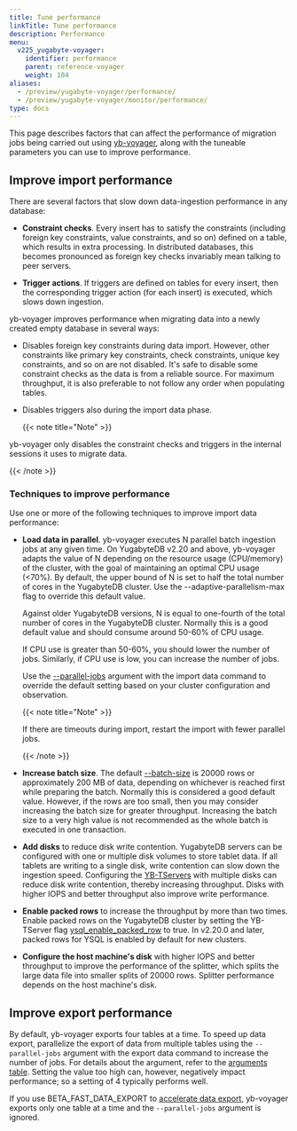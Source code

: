 ```yaml
---
title: Tune performance
linkTitle: Tune performance
description: Performance
menu:
  v225_yugabyte-voyager:
    identifier: performance
    parent: reference-voyager
    weight: 104
aliases:
  - /preview/yugabyte-voyager/performance/
  - /preview/yugabyte-voyager/monitor/performance/
type: docs
---
```


This page describes factors that can affect the performance of migration jobs being carried out using [yb-voyager](https://github.com/yugabyte/yb-voyager), along with the tuneable parameters you can use to improve performance.

## Improve import performance

There are several factors that slow down data-ingestion performance in any database:

- **Constraint checks**. Every insert has to satisfy the constraints (including foreign key constraints, value constraints, and so on) defined on a table, which results in extra processing. In distributed databases, this becomes pronounced as foreign key checks invariably mean talking to peer servers.

- **Trigger actions**. If triggers are defined on tables for every insert, then the corresponding trigger action (for each insert) is executed, which slows down ingestion.

yb-voyager improves performance when migrating data into a newly created empty database in several ways:

- Disables foreign key constraints during data import. However, other constraints like primary key constraints, check constraints, unique key constraints, and so on are not disabled. It's safe to disable some constraint checks as the data is from a reliable source. For maximum throughput, it is also preferable to not follow any order when populating tables.

- Disables triggers also during the import data phase.

  {{< note title="Note" >}}

yb-voyager only disables the constraint checks and triggers in the internal sessions it uses to migrate data.

  {{< /note >}}

### Techniques to improve performance

Use one or more of the following techniques to improve import data performance:

- **Load data in parallel**. yb-voyager executes N parallel batch ingestion jobs at any given time. On YugabyteDB v2.20 and above, yb-voyager adapts the value of N depending on the resource usage (CPU/memory) of the cluster, with the goal of maintaining an optimal CPU usage (<70%). By default, the upper bound of N is set to half the total number of cores in the YugabyteDB cluster. Use the --adaptive-parallelism-max flag to override this default value.

  Against older YugabyteDB versions, N is equal to one-fourth of the total number of cores in the YugabyteDB cluster. Normally this is a good default value and should consume around 50-60% of CPU usage.

  If CPU use is greater than 50-60%, you should lower the number of jobs. Similarly, if CPU use is low, you can increase the number of jobs.

  Use the [--parallel-jobs](../../reference/data-migration/import-data/#arguments) argument with the import data command to override the default setting based on your cluster configuration and observation.

   {{< note title="Note" >}}

   If there are timeouts during import, restart the import with fewer parallel jobs.

   {{< /note >}}

- **Increase batch size**. The default [--batch-size](../../reference/data-migration/import-data/#arguments) is 20000 rows or approximately 200 MB of data, depending on whichever is reached first while preparing the batch. Normally this is considered a good default value. However, if the rows are too small, then you may consider increasing the batch size for greater throughput. Increasing the batch size to a very high value is not recommended as the whole batch is executed in one transaction.

- **Add disks** to reduce disk write contention. YugabyteDB servers can be configured with one or multiple disk volumes to store tablet data. If all tablets are writing to a single disk, write contention can slow down the ingestion speed. Configuring the [YB-TServers](../../../reference/configuration/yb-tserver/) with multiple disks can reduce disk write contention, thereby increasing throughput. Disks with higher IOPS and better throughput also improve write performance.

- **Enable packed rows** to increase the throughput by more than two times. Enable packed rows on the YugabyteDB cluster by setting the YB-TServer flag [ysql_enable_packed_row](../../../reference/configuration/yb-tserver/#ysql-enable-packed-row) to true. In v2.20.0 and later, packed rows for YSQL is enabled by default for new clusters.

- **Configure the host machine's disk** with higher IOPS and better throughput to improve the performance of the splitter, which splits the large data file into smaller splits of 20000 rows. Splitter performance depends on the host machine's disk.

## Improve export performance

By default, yb-voyager exports four tables at a time. To speed up data export, parallelize the export of data from multiple tables using the `--parallel-jobs` argument with the export data command to increase the number of jobs. For details about the argument, refer to the [arguments table](../../reference/data-migration/export-data/#arguments). Setting the value too high can, however, negatively impact performance; so a setting of 4 typically performs well.

If you use BETA_FAST_DATA_EXPORT to [accelerate data export](../../migrate/migrate-steps/#accelerate-data-export-for-mysql-and-oracle), yb-voyager exports only one table at a time and the `--parallel-jobs` argument is ignored.
